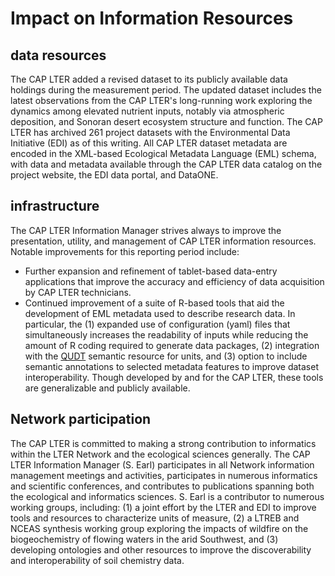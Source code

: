 # Impact on Information Resources

## data resources

The CAP LTER added a revised dataset to its publicly available data holdings during the measurement period. The updated dataset includes the latest observations from the CAP LTER's long-running work exploring the dynamics among elevated nutrient inputs, notably via atmospheric deposition, and Sonoran desert ecosystem structure and function. The CAP LTER has archived 261 project datasets with the Environmental Data Initiative (EDI) as of this writing. All CAP LTER dataset metadata are encoded in the XML-based Ecological Metadata Language (EML) schema, with data and metadata available through the CAP LTER data catalog on the project website, the EDI data portal, and DataONE.

## infrastructure

The CAP LTER Information Manager strives always to improve the presentation, utility, and management of CAP LTER information resources. Notable improvements for this reporting period include:

- Further expansion and refinement of tablet-based data-entry applications that improve the accuracy and efficiency of data acquisition by CAP LTER technicians.
- Continued improvement of a suite of R-based tools that aid the development of EML metadata used to describe research data. In particular, the (1) expanded use of configuration (yaml) files that simultaneously increases the readability of inputs while reducing the amount of R coding required to generate data packages, (2) integration with the [QUDT](https://www.qudt.org/) semantic resource for units, and (3) option to include semantic annotations to selected metadata features to improve dataset interoperability. Though developed by and for the CAP LTER, these tools are generalizable and publicly available.

## Network participation
 
The CAP LTER is committed to making a strong contribution to informatics within the LTER Network and the ecological sciences generally. The CAP LTER Information Manager (S. Earl) participates in all Network information management meetings and activities, participates in numerous informatics and scientific conferences, and contributes to publications spanning both the ecological and informatics sciences. S. Earl is a contributor to numerous working groups, including: (1) a joint effort by the LTER and EDI to improve tools and resources to characterize units of measure, (2) a LTREB and NCEAS synthesis working group exploring the impacts of wildfire on the biogeochemistry of flowing waters in the arid Southwest, and (3) developing ontologies and other resources to improve the discoverability and interoperability of soil chemistry data.
